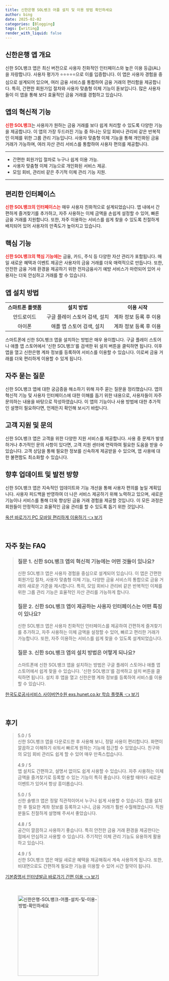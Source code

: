 ```yaml
---
title: 신한은행 SOL뱅크 어플 설치 및 이용 방법 확인하세요
author: bing
date: 2025-02-02
categories: [Blogging]
tags: [writing]
render_with_liquid: false
---
```



<h2 id='신한은행 앱 개요'>신한은행 앱 개요</h2>

<p>신한 SOL뱅크 앱은 최신 버전으로 사용자 친화적인 인터페이스와 높은 이용 등급(AL)을 자랑합니다. 사용자 평가가 ⭐⭐⭐⭐⭐으로 이를 입증합니다. 이 앱은 사용자 경험을 중심으로 설계되어 있으며, 여러 금융 서비스를 통합하여 금융 거래의 편리함을 제공합니다. 특히, 간편한 회원가입 절차와 사용자 맞춤형 이체 기능이 돋보입니다. 많은 사용자들이 이 앱을 통해 보다 효율적인 금융 거래를 경험하고 있습니다.</p>

<h2 id='앱의 혁신적 기능'>앱의 혁신적 기능</h2>

<p><b><span style="color: #ee2323;">신한 SOL뱅크</span></b>는 사용자가 원하는 금융 거래를 보다 쉽게 처리할 수 있도록 다양한 기능을 제공합니다. 이 앱의 가장 두드러진 기능 중 하나는 모임 회비나 관리비 같은 반복적인 이체를 위한 그룹 관리 기능입니다. 사용자 맞춤형 이체 기능을 통해 개인화된 금융 거래가 가능하며, 여러 자산 관리 서비스를 통합하여 사용자 편의를 제공합니다.</p>

<hr />

<ul>
    <li>간편한 회원가입 절차로 누구나 쉽게 이용 가능.</li>
    <li>사용자 맞춤형 이체 기능으로 개인화된 서비스 제공.</li>
    <li>모임 회비, 관리비 같은 주기적 이체 관리 기능 지원.</li>
</ul>

<hr />

<h2 id='편리한 인터페이스'>편리한 인터페이스</h2>

<p><b><span style="color: #ee2323;">신한 SOL뱅크의 인터페이스는</span></b> 매우 사용자 친화적으로 설계되었습니다. 앱 내에서 간편하게 즐겨찾기를 추가하고, 자주 사용하는 이체 금액을 손쉽게 설정할 수 있어, 빠른 금융 거래를 지원합니다. 또한, 자주 이용하는 서비스를 쉽게 찾을 수 있도록 친절하게 배치되어 있어 사용자의 만족도가 높아지고 있습니다.</p>

<h2 id='핵심 기능'>핵심 기능</h2>

<p><b><span style="color: #ee2323;">신한 SOL뱅크의 핵심 기능에는</span></b> 금융, 카드, 주식 등 다양한 자산 관리가 포함됩니다. 매일 새로운 혜택과 이벤트 제공은 사용자의 금융 거래를 더욱 매력적으로 만듭니다. 또한, 안전한 금융 거래 환경을 제공하기 위한 전자금융사기 예방 서비스가 마련되어 있어 사용자는 더욱 안심하고 거래를 할 수 있습니다.</p>

<h2 id='앱 설치 방법'>앱 설치 방법</h2>

<table>
    <tr>
        <td style="text-align: center; height: 17px;"><b>스마트폰 플랫폼</b></td>
        <td style="text-align: center; height: 17px;"><b>설치 방법</b></td>
        <td style="text-align: center; height: 17px;"><b>이용 시작</b></td>
    </tr>
    <tr>
        <td style="text-align: center; height: 17px;">안드로이드</td>
        <td style="text-align: center; height: 17px;">구글 플레이 스토어 검색, 설치</td>
        <td style="text-align: center; height: 17px;">계좌 정보 등록 후 이용</td>
    </tr>
    <tr>
        <td style="text-align: center; height: 17px;">아이폰</td>
        <td style="text-align: center; height: 17px;">애플 앱 스토어 검색, 설치</td>
        <td style="text-align: center; height: 17px;">계좌 정보 등록 후 이용</td>
    </tr>
</table>

<p>스마트폰에 신한 SOL뱅크 앱을 설치하는 방법은 매우 용이합니다. 구글 플레이 스토어나 애플 앱 스토어에서 '신한 SOL뱅크'를 검색한 뒤 설치 버튼을 클릭하면 됩니다. 이후 앱을 열고 신한은행 계좌 정보를 등록하여 서비스를 이용할 수 있습니다. 이로써 금융 거래를 더욱 편리하게 이용할 수 있게 됩니다.</p>

<h2 id='자주 묻는 질문'>자주 묻는 질문</h2>

<p>신한 SOL뱅크 앱에 대한 궁금증을 해소하기 위해 자주 묻는 질문을 정리했습니다. 앱의 혁신적 기능 및 사용자 인터페이스에 대한 이해를 돕기 위한 내용으로, 사용자들이 자주 문의하는 내용을 바탕으로 작성하였습니다. 이 앱의 기능이나 사용 방법에 대한 추가적인 설명이 필요하다면, 언제든지 확인해 보시기 바랍니다.</p>

<h2 id='고객 지원 및 문의'>고객 지원 및 문의</h2>

<p>신한 SOL뱅크 앱은 고객을 위한 다양한 지원 서비스를 제공합니다. 사용 중 문제가 발생하거나 추가적인 문의 사항이 있다면, 고객 지원 센터에 연락하여 필요한 도움을 받을 수 있습니다. 고객 상담을 통해 필요한 정보를 신속하게 제공받을 수 있으며, 앱 사용에 대한 불편함도 최소화할 수 있습니다.</p>

<h2 id='향후 업데이트 및 발전 방향'>향후 업데이트 및 발전 방향</h2>

<p>신한 SOL뱅크 앱은 지속적인 업데이트와 기능 개선을 통해 사용자 편의를 높일 계획입니다. 사용자 피드백을 반영하여 더 나은 서비스 제공하기 위해 노력하고 있으며, 새로운 기능이나 서비스를 통해 더욱 향상된 금융 거래 경험을 제공할 것입니다. 이 모든 과정은 회원들이 안정적이고 효율적인 금융 관리를 할 수 있도록 돕기 위한 것입니다.</p>


<p><a class="click-button" title="옥션 바로가기 PC 모바일 편리하게 이용하기" href="https://purplelist.github.io/posts/%EC%98%A5%EC%85%98-%EB%B0%94%EB%A1%9C%EA%B0%80%EA%B8%B0-PC-%EB%AA%A8%EB%B0%94%EC%9D%BC-%ED%8E%B8%EB%A6%AC%ED%95%98%EA%B2%8C-%EC%9D%B4%EC%9A%A9%ED%95%98%EA%B8%B0/" rel="dofollow">옥션 바로가기 PC 모바일 편리하게 이용하기 👈 보기</a></p><br>
<h2 id='자주_찾는_FAQ'>자주 찾는 FAQ</h2>
<div itemscope="" itemtype="https://schema.org/FAQPage"> 
<blockquote> 
<div itemscope="" itemprop="mainEntity" itemtype="https://schema.org/Question"> 
<h3 itemprop="name">질문 1. 신한 SOL뱅크 앱의 혁신적 기능에는 어떤 것들이 있나요?</h3> 
<div itemscope="" itemprop="acceptedAnswer" itemtype="https://schema.org/Answer"> 
<span itemprop="text"> 
<p>신한 SOL뱅크 앱은 사용자 경험을 중심으로 설계되어 있습니다. 이 앱은 간편한 회원가입 절차, 사용자 맞춤형 이체 기능, 다양한 금융 서비스의 통합으로 금융 거래의 새로운 기준을 제시합니다. 특히, 모임 회비나 관리비 같은 반복적인 이체를 위한 그룹 관리 기능은 효율적인 자산 관리를 가능하게 합니다.</p> 
</span> 
</div> 
</div> 

<div itemscope="" itemprop="mainEntity" itemtype="https://schema.org/Question"> 
<h3 itemprop="name">질문 2. 신한 SOL뱅크 앱이 제공하는 사용자 인터페이스는 어떤 특징이 있나요?</h3> 
<div itemscope="" itemprop="acceptedAnswer" itemtype="https://schema.org/Answer"> 
<span itemprop="text"> 
<p>신한 SOL뱅크 앱은 사용자 친화적인 인터페이스를 제공하여 간편하게 즐겨찾기를 추가하고, 자주 사용하는 이체 금액을 설정할 수 있어, 빠르고 편리한 거래가 가능합니다. 또한, 자주 이용하는 서비스를 쉽게 찾을 수 있도록 설계되었습니다.</p> 
</span> 
</div> 
</div> 

<div itemscope="" itemprop="mainEntity" itemtype="https://schema.org/Question"> 
<h3 itemprop="name">질문 3. 신한 SOL뱅크 앱의 설치 방법은 어떻게 되나요?</h3> 
<div itemscope="" itemprop="acceptedAnswer" itemtype="https://schema.org/Answer"> 
<span itemprop="text"> 
<p>스마트폰에 신한 SOL뱅크 앱을 설치하는 방법은 구글 플레이 스토어나 애플 앱 스토어에서 쉽게 찾을 수 있습니다. '신한 SOL뱅크'를 검색하고 설치 버튼을 클릭하면 됩니다. 설치 후 앱을 열고 신한은행 계좌 정보를 등록하여 서비스를 이용할 수 있습니다.</p> 
</span> 
</div> 
</div> 

</blockquote> 
</div>
<p><a class="click-button" title="한국도로공사서비스 사이버연수원 exs.hunet.co.kr 학습 플랫폼" href="https://purplelist.github.io/posts/%ED%95%9C%EA%B5%AD%EB%8F%84%EB%A1%9C%EA%B3%B5%EC%82%AC%EC%84%9C%EB%B9%84%EC%8A%A4-%EC%82%AC%EC%9D%B4%EB%B2%84%EC%97%B0%EC%88%98%EC%9B%90-exs.hunet.co.kr-%ED%95%99%EC%8A%B5-%ED%94%8C%EB%9E%AB%ED%8F%BC/" rel="dofollow">한국도로공사서비스 사이버연수원 exs.hunet.co.kr 학습 플랫폼 👈 보기</a></p><br>
<h2 id='후기'>후기</h2>
<div itemscope itemtype="https://schema.org/Product">
  <blockquote>
  <div itemprop="review" itemscope itemtype="https://schema.org/Review">
      <div itemprop="reviewRating" itemscope itemtype="https://schema.org/Rating"> <span itemprop="ratingValue">5.0</span> / <span itemprop="bestRating">5</span> </div>
      <span itemprop="reviewBody">신한 SOL뱅크 앱을 다운로드한 후 사용해 보니, 정말 사용이 편리합니다. 화면이 깔끔하고 이해하기 쉬워서 빠르게 원하는 기능에 접근할 수 있었습니다. 친구와의 모임 회비 관리도 쉽게 할 수 있어 매우 만족스럽습니다.</span>
  </div>
  <br>
  <div itemprop="review" itemscope itemtype="https://schema.org/Review">
      <div itemprop="reviewRating" itemscope itemtype="https://schema.org/Rating"> <span itemprop="ratingValue">4.9</span> / <span itemprop="bestRating">5</span> </div>
      <span itemprop="reviewBody">앱 설치도 간편하고, 설명서 없이도 쉽게 사용할 수 있습니다. 자주 사용하는 이체 금액을 즐겨찾기로 등록할 수 있는 기능이 특히 좋습니다. 이용할 때마다 새로운 이벤트가 있어서 항상 흥미롭습니다.</span>
  </div>
  <br>
  <div itemprop="review" itemscope itemtype="https://schema.org/Review">
      <div itemprop="reviewRating" itemscope itemtype="https://schema.org/Rating"> <span itemprop="ratingValue">5.0</span> / <span itemprop="bestRating">5</span> </div>
      <span itemprop="reviewBody">신한 솔뱅크 앱은 정말 직관적이어서 누구나 쉽게 사용할 수 있습니다. 앱을 설치한 후 필요한 계좌 정보를 등록하고 나니, 금융 거래가 훨씬 수월해졌습니다. 직원분들도 친절하게 설명해 주셔서 좋았습니다.</span>
  </div>
  <br>
  <div itemprop="review" itemscope itemtype="https://schema.org/Review">
      <div itemprop="reviewRating" itemscope itemtype="https://schema.org/Rating"> <span itemprop="ratingValue">4.8</span> / <span itemprop="bestRating">5</span> </div>
      <span itemprop="reviewBody">공간이 깔끔하고 사용하기 좋습니다. 특히 안전한 금융 거래 환경을 제공한다는 점에서 안심하고 사용할 수 있습니다. 주기적인 이체 관리 기능도 유용하게 활용하고 있습니다.</span>
  </div>
  <br>
  <div itemprop="review" itemscope itemtype="https://schema.org/Review">
      <div itemprop="reviewRating" itemscope itemtype="https://schema.org/Rating"> <span itemprop="ratingValue">4.9</span> / <span itemprop="bestRating">5</span> </div>
      <span itemprop="reviewBody">신한 SOL뱅크 앱은 매일 새로운 혜택을 제공해줘서 계속 사용하게 됩니다. 또한, 비대면으로도 간편하게 필요한 기능을 이용할 수 있어 시간 절약이 됩니다.</span>
  </div>
  </blockquote>
</div>
<p><a class="click-button" title="기본증명서 인터넷발급 바로가기 간편 이용" href="https://purplelist.github.io/posts/%EA%B8%B0%EB%B3%B8%EC%A6%9D%EB%AA%85%EC%84%9C-%EC%9D%B8%ED%84%B0%EB%84%B7%EB%B0%9C%EA%B8%89-%EB%B0%94%EB%A1%9C%EA%B0%80%EA%B8%B0-%EA%B0%84%ED%8E%B8-%EC%9D%B4%EC%9A%A9/" rel="dofollow">기본증명서 인터넷발급 바로가기 간편 이용 👈 보기</a></p><br>
<figure class="image"><img src="https://purplelist.github.io/assets/img/thumbnail/신한은행-SOL뱅크-어플-설치-및-이용-방법-확인하세요.webp" alt="신한은행-SOL뱅크-어플-설치-및-이용-방법-확인하세요" width="256" height="256"></figure>